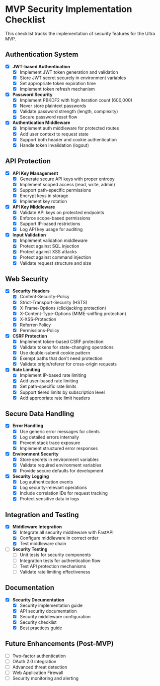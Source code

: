 # MVP Security Implementation Checklist

This checklist tracks the implementation of security features for the Ultra MVP.

## Authentication System

- [x] **JWT-based Authentication**
  - [x] Implement JWT token generation and validation
  - [x] Store JWT secret securely in environment variables
  - [x] Set appropriate token expiration time
  - [x] Implement token refresh mechanism

- [x] **Password Security**
  - [x] Implement PBKDF2 with high iteration count (600,000)
  - [x] Never store plaintext passwords
  - [x] Validate password strength (length, complexity)
  - [x] Secure password reset flow

- [x] **Authentication Middleware**
  - [x] Implement auth middleware for protected routes
  - [x] Add user context to request state
  - [x] Support both header and cookie authentication
  - [x] Handle token invalidation (logout)

## API Protection

- [x] **API Key Management**
  - [x] Generate secure API keys with proper entropy
  - [x] Implement scoped access (read, write, admin)
  - [x] Support path-specific permissions
  - [x] Encrypt keys in storage
  - [x] Implement key rotation

- [x] **API Key Middleware**
  - [x] Validate API keys on protected endpoints
  - [x] Enforce scope-based permissions
  - [x] Support IP-based restrictions
  - [x] Log API key usage for auditing

- [x] **Input Validation**
  - [x] Implement validation middleware
  - [x] Protect against SQL injection
  - [x] Protect against XSS attacks
  - [x] Protect against command injection
  - [x] Validate request structure and size

## Web Security

- [x] **Security Headers**
  - [x] Content-Security-Policy
  - [x] Strict-Transport-Security (HSTS)
  - [x] X-Frame-Options (clickjacking protection)
  - [x] X-Content-Type-Options (MIME-sniffing protection)
  - [x] X-XSS-Protection
  - [x] Referrer-Policy
  - [x] Permissions-Policy

- [x] **CSRF Protection**
  - [x] Implement token-based CSRF protection
  - [x] Validate tokens for state-changing operations
  - [x] Use double-submit cookie pattern
  - [x] Exempt paths that don't need protection
  - [x] Validate origin/referer for cross-origin requests

- [x] **Rate Limiting**
  - [x] Implement IP-based rate limiting
  - [x] Add user-based rate limiting
  - [x] Set path-specific rate limits
  - [x] Support tiered limits by subscription level
  - [x] Add appropriate rate limit headers

## Secure Data Handling

- [x] **Error Handling**
  - [x] Use generic error messages for clients
  - [x] Log detailed errors internally
  - [x] Prevent stack trace exposure
  - [x] Implement structured error responses

- [x] **Environment Security**
  - [x] Store secrets in environment variables
  - [x] Validate required environment variables
  - [x] Provide secure defaults for development

- [x] **Security Logging**
  - [x] Log authentication events
  - [x] Log security-relevant operations
  - [x] Include correlation IDs for request tracking
  - [x] Protect sensitive data in logs

## Integration and Testing

- [x] **Middleware Integration**
  - [x] Integrate all security middleware with FastAPI
  - [x] Configure middleware in correct order
  - [x] Test middleware chain

- [ ] **Security Testing**
  - [ ] Unit tests for security components
  - [ ] Integration tests for authentication flow
  - [ ] Test API protection mechanisms
  - [ ] Validate rate limiting effectiveness

## Documentation

- [x] **Security Documentation**
  - [x] Security implementation guide
  - [x] API security documentation
  - [x] Security middleware configuration
  - [x] Security checklist
  - [x] Best practices guide

## Future Enhancements (Post-MVP)

- [ ] Two-factor authentication
- [ ] OAuth 2.0 integration
- [ ] Advanced threat detection
- [ ] Web Application Firewall
- [ ] Security monitoring and alerting